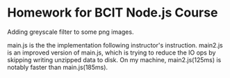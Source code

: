 # Homework for BCIT Node.js Course

Adding greyscale filter to some png images.

main.js is the the implementation following instructor's instruction.
main2.js is an improved version of main.js, which is trying to reduce the IO ops by skipping writing unzipped data to disk.
On my machine, main2.js(125ms) is notably faster than main.js(185ms).

